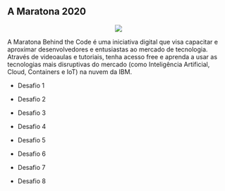 ## A Maratona 2020

<p align="center">
<img src="https://img.shields.io/static/v1?label=Status&message=Em_andamento&color=purple&style=for-the-badge"/>
</p>

A Maratona Behind the Code é uma iniciativa digital que visa capacitar e aproximar desenvolvedores e entusiastas ao mercado de tecnologia. Através de videoaulas e tutoriais, tenha acesso free e aprenda a usar as tecnologias mais disruptivas do mercado (como Inteligência Artificial, Cloud, Containers e IoT) na nuvem da IBM.

- Desafio 1

- Desafio 2

- Desafio 3

- Desafio 4

- Desafio 5

- Desafio 6

- Desafio 7

- Desafio 8
